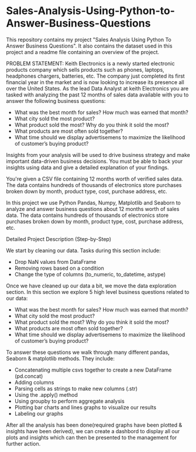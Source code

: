 # Sales-Analysis-Using-Python-to-Answer-Business-Questions
This repository contains my project "Sales Analysis Using Python To Answer Business Questions". It also contains the dataset used in this project and a readme file containing an overview of the project.

PROBLEM STATEMENT: Keith Electronics is a newly started electronic products company which sells products such as phones, laptops, headphones chargers, batteries, etc. The company just completed its first financial year in the market and is now looking to increase its presence all over the United States. As the lead Data Analyst at keith Electronics you are tasked with analyzing the past 12 months of sales data available with you to answer the following business questions:
- What was the best month for sales? How much was earned that month?
- What city sold the most product?
- What product sold the most? Why do you think it sold the most?
- What products are most often sold together?
- What time should we display advertisemens to maximize the likelihood of customer’s buying product?

Insights from your analysis will be used to drive business strategy and make important data-driven business decisions. You must be able to back your insights using data and give a detailed explanation of your findings.

You're given a CSV file containing 12 months worth of verified sales data. The data contains hundreds of thousands of electronics store purchases broken down by month, product type, cost, purchase address, etc. 


In this project we use Python Pandas, Numpy, Matplotlib and Seaborn to analyze and answer business questions about 12 months worth of sales data. The data contains hundreds of thousands of electronics store purchases broken down by month, product type, cost, purchase address, etc. 

Detailed Project Description (Step-by-Step)

We start by cleaning our data. Tasks during this section include:
- Drop NaN values from DataFrame
- Removing rows based on a condition
- Change the type of columns (to_numeric, to_datetime, astype)

Once we have cleaned up our data a bit, we move the data exploration section. In this section we explore 5 high level business questions related to our data:
- What was the best month for sales? How much was earned that month?
- What city sold the most product?
- What product sold the most? Why do you think it sold the most?
- What products are most often sold together?
- What time should we display advertisemens to maximize the likelihood of customer’s buying product?

To answer these questions we walk through many different pandas, Seaborn & matplotlib methods. They include:
- Concatenating multiple csvs together to create a new DataFrame (pd.concat)
- Adding columns
- Parsing cells as strings to make new columns (.str)
- Using the .apply() method
- Using groupby to perform aggregate analysis
- Plotting bar charts and lines graphs to visualize our results
- Labeling our graphs

After all the analysis has been done(required graphs have been plotted & insights have been derived), we can create a dashbord to display all our plots and insights which can then be presented to the management for further action.
